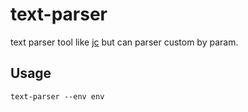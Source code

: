 # text-parser
text parser tool like [jc](https://github.com/kellyjonbrazil/jc) but can parser custom by param.

## Usage

`text-parser --env env`
